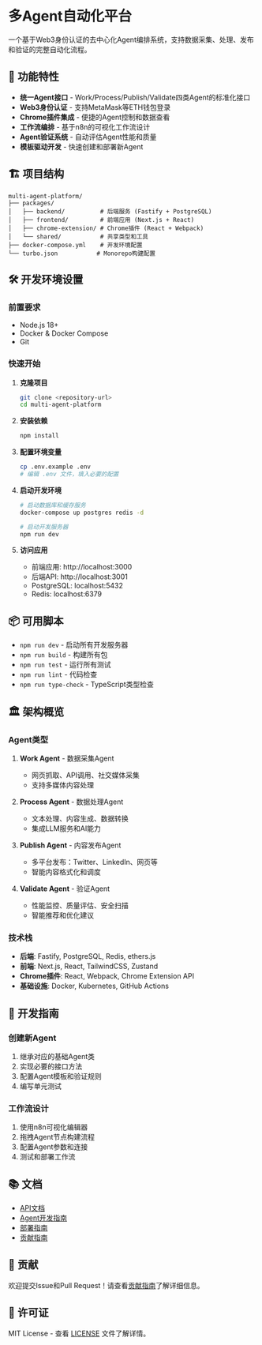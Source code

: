 # 多Agent自动化平台

一个基于Web3身份认证的去中心化Agent编排系统，支持数据采集、处理、发布和验证的完整自动化流程。

## 🚀 功能特性

- **统一Agent接口** - Work/Process/Publish/Validate四类Agent的标准化接口
- **Web3身份认证** - 支持MetaMask等ETH钱包登录
- **Chrome插件集成** - 便捷的Agent控制和数据查看
- **工作流编排** - 基于n8n的可视化工作流设计
- **Agent验证系统** - 自动评估Agent性能和质量
- **模板驱动开发** - 快速创建和部署新Agent

## 🏗️ 项目结构

```
multi-agent-platform/
├── packages/
│   ├── backend/          # 后端服务 (Fastify + PostgreSQL)
│   ├── frontend/         # 前端应用 (Next.js + React)
│   ├── chrome-extension/ # Chrome插件 (React + Webpack)
│   └── shared/           # 共享类型和工具
├── docker-compose.yml    # 开发环境配置
└── turbo.json           # Monorepo构建配置
```

## 🛠️ 开发环境设置

### 前置要求

- Node.js 18+
- Docker & Docker Compose
- Git

### 快速开始

1. **克隆项目**
   ```bash
   git clone <repository-url>
   cd multi-agent-platform
   ```

2. **安装依赖**
   ```bash
   npm install
   ```

3. **配置环境变量**
   ```bash
   cp .env.example .env
   # 编辑 .env 文件，填入必要的配置
   ```

4. **启动开发环境**
   ```bash
   # 启动数据库和缓存服务
   docker-compose up postgres redis -d
   
   # 启动开发服务器
   npm run dev
   ```

5. **访问应用**
   - 前端应用: http://localhost:3000
   - 后端API: http://localhost:3001
   - PostgreSQL: localhost:5432
   - Redis: localhost:6379

## 📦 可用脚本

- `npm run dev` - 启动所有开发服务器
- `npm run build` - 构建所有包
- `npm run test` - 运行所有测试
- `npm run lint` - 代码检查
- `npm run type-check` - TypeScript类型检查

## 🏛️ 架构概览

### Agent类型

1. **Work Agent** - 数据采集Agent
   - 网页抓取、API调用、社交媒体采集
   - 支持多媒体内容处理

2. **Process Agent** - 数据处理Agent
   - 文本处理、内容生成、数据转换
   - 集成LLM服务和AI能力

3. **Publish Agent** - 内容发布Agent
   - 多平台发布：Twitter、LinkedIn、网页等
   - 智能内容格式化和调度

4. **Validate Agent** - 验证Agent
   - 性能监控、质量评估、安全扫描
   - 智能推荐和优化建议

### 技术栈

- **后端**: Fastify, PostgreSQL, Redis, ethers.js
- **前端**: Next.js, React, TailwindCSS, Zustand
- **Chrome插件**: React, Webpack, Chrome Extension API
- **基础设施**: Docker, Kubernetes, GitHub Actions

## 🔧 开发指南

### 创建新Agent

1. 继承对应的基础Agent类
2. 实现必要的接口方法
3. 配置Agent模板和验证规则
4. 编写单元测试

### 工作流设计

1. 使用n8n可视化编辑器
2. 拖拽Agent节点构建流程
3. 配置Agent参数和连接
4. 测试和部署工作流

## 📚 文档

- [API文档](./docs/api.md)
- [Agent开发指南](./docs/agent-development.md)
- [部署指南](./docs/deployment.md)
- [贡献指南](./docs/contributing.md)

## 🤝 贡献

欢迎提交Issue和Pull Request！请查看[贡献指南](./docs/contributing.md)了解详细信息。

## 📄 许可证

MIT License - 查看 [LICENSE](./LICENSE) 文件了解详情。